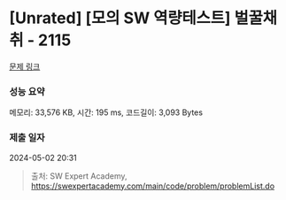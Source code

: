 # [Unrated] [모의 SW 역량테스트] 벌꿀채취 - 2115 

[문제 링크](https://swexpertacademy.com/main/code/problem/problemDetail.do?contestProbId=AV5V4A46AdIDFAWu) 

### 성능 요약

메모리: 33,576 KB, 시간: 195 ms, 코드길이: 3,093 Bytes

### 제출 일자

2024-05-02 20:31



> 출처: SW Expert Academy, https://swexpertacademy.com/main/code/problem/problemList.do